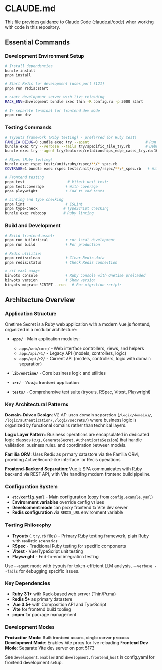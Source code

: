# CLAUDE.md

This file provides guidance to Claude Code (claude.ai/code) when working with code in this repository.

## Essential Commands

### Development Environment Setup

```bash
# Install dependencies
bundle install
pnpm install

# Start Redis for development (uses port 2121)
pnpm run redis:start

# Start development server with live reloading
RACK_ENV=development bundle exec thin -R config.ru -p 3000 start

# In separate terminal for frontend dev mode
pnpm run dev
```

### Testing Commands

```bash
# Tryouts framework (Ruby testing) - preferred for Ruby tests
FAMILIA_DEBUG=0 bundle exec try --agent                          # Run all tryouts with agent output
bundle exec try --verbose --fails try/specific_file_try.rb       # Debug specific test file
bundle exec try --agent try/features/relationships_edge_cases_try.rb:101  # Run specific test case

# RSpec (Ruby testing)
bundle exec rspec tests/unit/ruby/rspec/**/*_spec.rb
COVERAGE=1 bundle exec rspec tests/unit/ruby/rspec/**/*_spec.rb   # With coverage

# Frontend testing
pnpm test                    # Vitest unit tests
pnpm test:coverage          # With coverage
pnpm playwright             # End-to-end tests

# Linting and type checking
pnpm lint                   # ESLint
pnpm type-check            # TypeScript checking
bundle exec rubocop        # Ruby linting
```

### Build and Development

```bash
# Build frontend assets
pnpm run build:local        # For local development
pnpm run build              # For production

# Redis utilities
pnpm redis:clean            # Clear Redis data
pnpm redis:status           # Check Redis connection

# CLI tool usage
bin/ots console             # Ruby console with Onetime preloaded
bin/ots version             # Show version
bin/ots migrate SCRIPT --run   # Run migration scripts
```

## Architecture Overview

### Application Structure

Onetime Secret is a Ruby web application with a modern Vue.js frontend, organized in a modular architecture:

- **`apps/`** - Main application modules:
  - `apps/web/core/` - Web interface controllers, views, and helpers
  - `apps/api/v1/` - Legacy API (models, controllers, logic)
  - `apps/api/v2/` - Current API (models, controllers, logic with domain separation)

- **`lib/onetime/`** - Core business logic and utilities
- **`src/`** - Vue.js frontend application
- **`tests/`** - Comprehensive test suite (tryouts, RSpec, Vitest, Playwright)

### Key Architectural Patterns

**Domain-Driven Design**: V2 API uses domain separation (`/logic/domains/`, `/logic/authentication/`, `/logic/secrets/`) where business logic is organized by functional domains rather than technical layers.

**Logic Layer Pattern**: Business operations are encapsulated in dedicated logic classes (e.g., `GenerateSecret`, `AuthenticateSession`) that handle validation, business rules, and coordination between models.

**Familia ORM**: Uses Redis as primary datastore via the Familia ORM, providing ActiveRecord-like interface for Redis operations.

**Frontend-Backend Separation**: Vue.js SPA communicates with Ruby backend via REST API, with Vite handling modern frontend build pipeline.

### Configuration System

- **`etc/config.yaml`** - Main configuration (copy from `config.example.yaml`)
- **Environment variables** override config values
- **Development mode** can proxy frontend to Vite dev server
- **Redis configuration** via `REDIS_URL` environment variable

### Testing Philosophy

- **Tryouts** (`.try.rb` files) - Primary Ruby testing framework, plain Ruby with realistic scenarios
- **RSpec** - Traditional Ruby testing for specific components
- **Vitest** - Vue/TypeScript unit testing
- **Playwright** - End-to-end integration testing

Use `--agent` mode with tryouts for token-efficient LLM analysis, `--verbose --fails` for debugging specific issues.

### Key Dependencies

- **Ruby 3.1+** with Rack-based web server (Thin/Puma)
- **Redis 5+** as primary datastore
- **Vue 3.5+** with Composition API and TypeScript
- **Vite** for frontend build tooling
- **pnpm** for package management

### Development Modes

**Production Mode**: Built frontend assets, single server process
**Development Mode**: Enables Vite proxy for live reloading
**Frontend Dev Mode**: Separate Vite dev server on port 5173

See `development.enabled` and `development.frontend_host` in config.yaml for frontend development setup.

